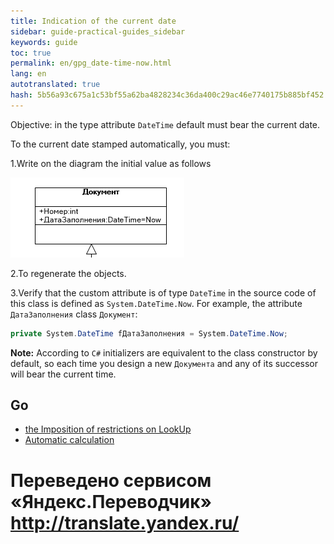 ```yaml
--- 
title: Indication of the current date 
sidebar: guide-practical-guides_sidebar 
keywords: guide 
toc: true 
permalink: en/gpg_date-time-now.html 
lang: en 
autotranslated: true 
hash: 5b56a93c675a1c53bf55a62ba4828234c36da400c29ac46e7740175b885bf452 
--- 
```


Objective: in the type attribute `DateTime` default must bear the current date. 

To the current date stamped automatically, you must: 

1.Write on the diagram the initial value as follows 

![](/images/pages/guides/flexberry-aspnet/date-now.png) 

2.To regenerate the objects. 

3.Verify that the custom attribute is of type `DateTime` in the source code of this class is defined as `System.DateTime.Now`. 
For example, the attribute `ДатаЗаполнения` class `Документ`: 

```csharp
private System.DateTime fДатаЗаполнения = System.DateTime.Now;
``` 

__Note:__ According to `C#` initializers are equivalent to the class constructor by default, so each time you design a new `Документа` and any of its successor will bear the current time. 

## Go 

* <i class="fa fa-arrow-left" aria-hidden="true"></i> [the Imposition of restrictions on LookUp](gpg_limitfunction-for-lookup.html) 
* [Automatic calculation](gpg_auto-calculation.html) <i class="fa fa-arrow-right" aria-hidden="true"></i> 



 # Переведено сервисом «Яндекс.Переводчик» http://translate.yandex.ru/